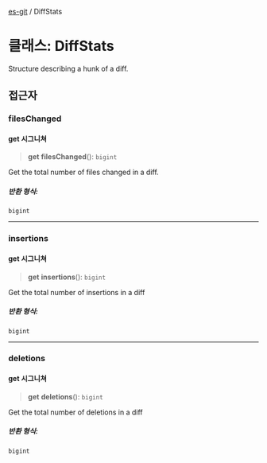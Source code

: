 [es-git](../globals.md) / DiffStats

# 클래스: DiffStats

Structure describing a hunk of a diff.

## 접근자

### filesChanged

#### get 시그니쳐

> **get** **filesChanged**(): `bigint`

Get the total number of files changed in a diff.

##### 반환 형식:

`bigint`

***

### insertions

#### get 시그니쳐

> **get** **insertions**(): `bigint`

Get the total number of insertions in a diff

##### 반환 형식:

`bigint`

***

### deletions

#### get 시그니쳐

> **get** **deletions**(): `bigint`

Get the total number of deletions in a diff

##### 반환 형식:

`bigint`

